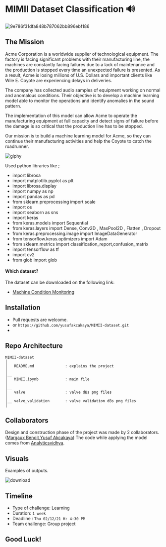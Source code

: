 # MIMII Dataset Classification 🔊

![9e786f31dfa848b787062bb896ebf186](https://user-images.githubusercontent.com/46165841/144565561-80bcdecf-3c76-4043-9e6e-52394feb3869.png)
## 

## The Mission

Acme Corporation is a worldwide supplier of technological equipment. The factory is facing significant problems with their manufacturing line, the machines are constantly facing failures due to a lack of maintenance and the production is stopped every time an unexpected failure is presented. As a result, Acme is losing millions of U.S. Dollars and important clients like Wile E. Coyote are experiencing delays in deliveries.

The company has collected audio samples of equipment working on normal and anomalous conditions. Their objective is to develop a machine learning model able to monitor the operations and identify anomalies in the sound pattern.

The implementation of this model can allow Acme to operate the manufacturing equipment at full capacity and detect signs of failure before the damage is so critical that the production line has to be stopped.

Our mission is to build a machine learning model for Acme, so they can continue their manufacturing activities and help the Coyote to catch the roadrunner.

![giphy](https://user-images.githubusercontent.com/46165841/144567559-31b66a05-e5b5-40a7-a438-6096c2ef6802.gif)

Used python libraries like ;

 - import librosa
 - import matplotlib.pyplot as plt
 - import librosa.display
 - import numpy as np
 - import pandas as pd
 - from sklearn.preprocessing import scale
 - import os
 - import seaborn as sns
 - import keras
 - from keras.models import Sequential
 - from keras.layers import Dense, Conv2D , MaxPool2D , Flatten , Dropout 
 - from keras.preprocessing.image import ImageDataGenerator
 - from tensorflow.keras.optimizers import Adam
 - from sklearn.metrics import classification_report,confusion_matrix
 - import tensorflow as tf
 - import cv2
 - from glob import glob 


 
#### Which dataset?

The dataset can be downloaded on the following link:

- [Machine Condition Monitoring](https://zenodo.org/record/3384388#.YFIrNXnvJEY)

## Installation

- Pull requests are welcome.
- or ```https://github.com/yusufakcakaya/MIMII-dataset.git```
- 

## Repo Architecture 

```
MIMII-dataset
│
│   README.md              : explains the project
│   
│__   
│   MIMII.ipynb            : main file
│   
│__ 
│   valve                  : valve dBs png files
│  
│__ valve_validation       : valve validation dBs png files
│

```

## Collaborators

Design and construction phase of the project was made by 2 collaborators.([Margaux Benoit](https://github.com/benoitmargx),[Yusuf Akcakaya](https://github.com/yusufakcakaya))
The code while applying the model comes from [Analyticsvidhya](https://www.analyticsvidhya.com/blog/2020/10/create-image-classification-model-python-keras/).


## Visuals

Examples of outputs.

![download](https://user-images.githubusercontent.com/46165841/144579306-e7b30da8-c269-4b2a-93e0-add833bc4ba9.png)


## Timeline

- Type of challenge: Learning
- Duration: `1 week`
- Deadline : `Thu 02/12/21 H: 4:30 PM`
- Team challenge: Group project

## Good Luck!
